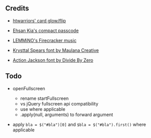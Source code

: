 ## Credits

- [htwarriors' card glow/flip](https://uiverse.io/htwarriors108/tasty-stingray-56)

- [Ehsan Kia's compact passcode](https://stackoverflow.com/questions/31626852/how-to-add-konami-code-in-a-website-based-on-html)

- [LEMMiNO's Firecracker music](https://soundcloud.com/lemmino/firecracker)

- [Krysttal Spears font by Maulana Creative](https://www.dafont.com/krysttal-spears.font)

- [Action Jackson font by Divide By Zero](https://www.1001fonts.com/action-jackson-font.html)


## Todo

- openFullscreen
    - rename startFullscreen
    - vs jQuery fullscreen api compatibility
    - use where applicable
    - .apply(null, arguments) to forward argument

- apply `bla = $("#bla")[0]` and `$bla = $("#bla").first()` where applicable